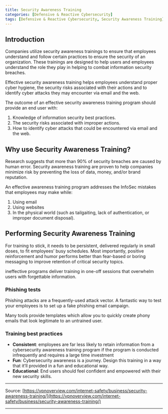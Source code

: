```yaml
---
title: Security Awareness Training
categories: [Defensive & Reactive Cybersecurity]
tags: [Defensive & Reactive Cybersecurity, Security Awareness Training]
---
```

## Introduction

Companies utilize security awareness trainings to ensure that employees understand and follow certain practices to ensure the security of an organization. These trainings are designed to help users and employees understand the role they play in helping to combat information security breaches. 

Effective security awareness training helps employees understand proper cyber hygiene, the security risks associated with their actions and to identify cyber attacks they may encounter via email and the web.

The outcome of an effective security awareness training program should provide an end user with:

1. Knowledge of information security best practices.
2. The security risks associated with improper actions.
3. How to identify cyber attacks that could be encountered via email and the web. 

## Why use Security Awareness Training?

Research suggests that more than 90% of security breaches are caused by human error. Security awareness training are proven to help companies minimize risk by preventing the loss of data, money, and/or brand reputation. 

An effective awareness training program addresses the InfoSec mistakes that employees may make while:

1. Using email
2. Using websites
3. In the physical world (such as tailgaiting, lack of authentication, or improper document disposal).

## Performing Security Awareness Training

For training to stick, it needs to be persistent, delivered regularly in small doses, to fit employees’ busy schedules. Most importantly, positive reinforcement and humor performs better than fear-based or boring messaging to improve retention of critical security topics.

ineffective programs deliver training in one-off sessions that overwhelm users with forgettable information. 

### Phishing tests

Phishing attacks are a frequently-used attack vector. A fantastic way to test your employees is to set up a fake phishing email campaign. 

Many tools provide templates which allow you to quickly create phony emails that look legitimate to an untrained user. 

### Training best practices

- **Consistent**: employees are far less likely to retain information from a cybersecurity awareness training program if the program is conducted infrequently and requires a large time investment
- **Fun**: Cybersecurity awareness is a journey. Design this training in a way that it’ll provided in a fun and educational way.
- **Educational**: End users should feel confident and empowered with their new security skills.

---

Source: [https://vpnoverview.com/internet-safety/business/security-awareness-training/](https://vpnoverview.com/internet-safety/business/security-awareness-training/)

---
